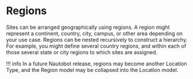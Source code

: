 # Regions

Sites can be arranged geographically using regions. A region might represent a continent, country, city, campus, or other area depending on your use case. Regions can be nested recursively to construct a hierarchy. For example, you might define several country regions, and within each of those several state or city regions to which sites are assigned.

!!! info
    In a future Nautobot release, regions may become another Location Type, and the Region model may be collapsed into the Location model.
